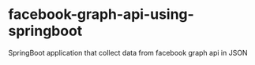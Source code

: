 # facebook-graph-api-using-springboot
SpringBoot application that collect data from facebook graph api in JSON  

